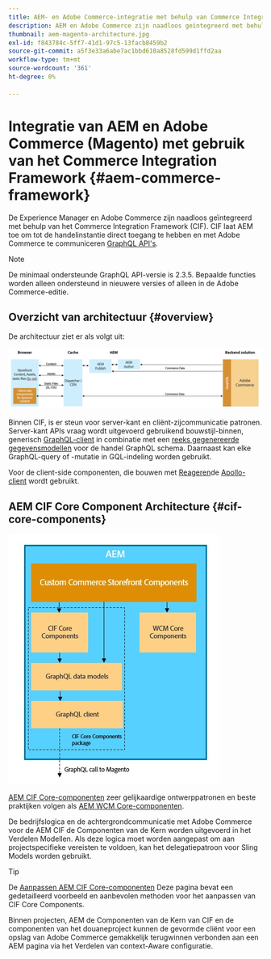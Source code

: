 ```yaml
---
title: AEM- en Adobe Commerce-integratie met behulp van Commerce Integration Framework
description: AEM en Adobe Commerce zijn naadloos geïntegreerd met behulp van het Commerce Integration Framework (CIF). CIF biedt AEM toegang tot een Adobe Commerce-exemplaar en kan via GraphQL communiceren met Adobe Commerce. AEM-auteurs kunnen ook Product- en rubriekkiezers en de productconsole gebruiken om producten- en categoriegegevens op aanvraag van Adobe Commerce te doorzoeken. Bovendien verstrekt CIF een out-of-the-box opslag die handelsprojecten kan versnellen.
thumbnail: aem-magento-architecture.jpg
exl-id: f843784c-5ff7-41d1-97c5-13facb8459b2
source-git-commit: a5f3e33a6abe7ac1bbd610a8528fd599d1ffd2aa
workflow-type: tm+mt
source-wordcount: '361'
ht-degree: 0%

---
```


# Integratie van AEM en Adobe Commerce (Magento) met gebruik van het Commerce Integration Framework {#aem-commerce-framework}

De Experience Manager en Adobe Commerce zijn naadloos geïntegreerd met behulp van het Commerce Integration Framework (CIF). CIF laat AEM toe om tot de handelinstantie direct toegang te hebben en met Adobe Commerce te communiceren [GraphQL API&#39;s](https://devdocs.magento.com/guides/v2.4/graphql/).

>[!NOTE]
>
>De minimaal ondersteunde GraphQL API-versie is 2.3.5. Bepaalde functies worden alleen ondersteund in nieuwere versies of alleen in de Adobe Commerce-editie.

## Overzicht van architectuur {#overview}

De architectuur ziet er als volgt uit:

![Overzicht van CIF-architectuur](../assets/AEM_Magento_Architecture.png)

Binnen CIF, is er steun voor server-kant en cliënt-zijcommunicatie patronen.
Server-kant APIs vraag wordt uitgevoerd gebruikend bouwstijl-binnen, generisch [GraphQL-client](https://github.com/adobe/commerce-cif-graphql-client) in combinatie met een [reeks gegenereerde gegevensmodellen](https://github.com/adobe/commerce-cif-magento-graphql) voor de handel GraphQL schema. Daarnaast kan elke GraphQL-query of -mutatie in GQL-indeling worden gebruikt.

Voor de client-side componenten, die bouwen met [Reageren](https://reactjs.org/)de [Apollo-client](https://www.apollographql.com/docs/react/) wordt gebruikt.

## AEM CIF Core Component Architecture {#cif-core-components}

![AEM CIF Core Component Architecture](../assets/cif-component-architecture.jpg)

[AEM CIF Core-componenten](https://github.com/adobe/aem-core-cif-components) zeer gelijkaardige ontwerppatronen en beste praktijken volgen als [AEM WCM Core-componenten](https://github.com/adobe/aem-core-wcm-components).

De bedrijfslogica en de achtergrondcommunicatie met Adobe Commerce voor de AEM CIF de Componenten van de Kern worden uitgevoerd in het Verdelen Modellen. Als deze logica moet worden aangepast om aan projectspecifieke vereisten te voldoen, kan het delegatiepatroon voor Sling Models worden gebruikt.

>[!TIP]
>
>De [Aanpassen AEM CIF Core-componenten](../customizing/customize-cif-components.md) Deze pagina bevat een gedetailleerd voorbeeld en aanbevolen methoden voor het aanpassen van CIF Core Components.

Binnen projecten, AEM de Componenten van de Kern van CIF en de componenten van het douaneproject kunnen de gevormde cliënt voor een opslag van Adobe Commerce gemakkelijk terugwinnen verbonden aan een AEM pagina via het Verdelen van context-Aware configuratie.
